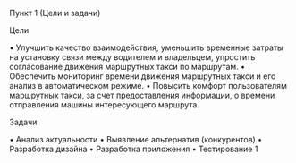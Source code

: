 Пункт 1 (Цели и задачи)

Цели

•	Улучшить качество взаимодействия, уменьшить временные затраты на установку связи между водителем и владельцем, упростить согласование движения маршрутных такси по маршрутам.
•	Обеспечить мониторинг времени движения маршрутных такси и его анализ в автоматическом режиме.
•	Повысить комфорт пользователям маршрутных такси, за счет предоставления информации, о времени отправления машины интересующего маршрута.

Задачи

•	Анализ актуальности
•	Выявление альтернатив (конкурентов)
•	Разработка дизайна
•	Разработка приложения
•	Тестирование 1